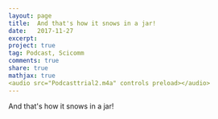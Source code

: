 ```yaml
---
layout: page
title:  And that's how it snows in a jar!
date:   2017-11-27
excerpt:
project: true
tag: Podcast, Scicomm
comments: true
share: true
mathjax: true
<audio src="Podcasttrial2.m4a" controls preload></audio>
---
```



And that's how it snows in a jar!

